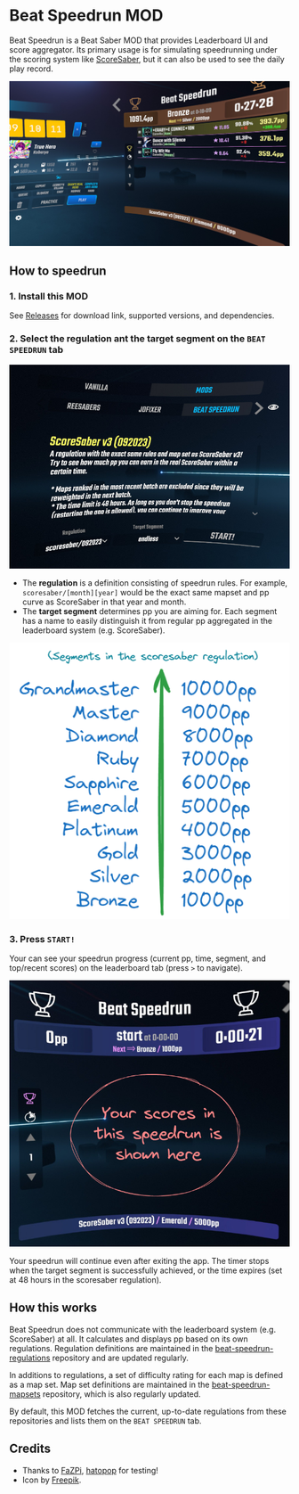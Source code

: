 # Beat Speedrun MOD

Beat Speedrun is a Beat Saber MOD that provides Leaderboard UI and score aggregator. Its primary usage is for simulating speedrunning under the scoring system like [ScoreSaber](https://scoresaber.com/), but it can also be used to see the daily play record.

![](./screenshots/ss0.jpg)

## How to speedrun

### 1. Install this MOD

See [Releases](https://github.com/acc-is-sponge/beat-speedrun-mod/releases) for download link, supported versions, and dependencies.

### 2. Select the regulation ant the target segment on the `BEAT SPEEDRUN` tab

![](./screenshots/ss1.jpg)

- The **regulation** is a definition consisting of speedrun rules. For example, `scoresaber/[month][year]` would be the exact same mapset and pp curve as ScoreSaber in that year and month.
- The **target segment** determines pp you are aiming for. Each segment has a name to easily distinguish it from regular pp aggregated in the leaderboard system (e.g. ScoreSaber).

![](./screenshots/segments.png)

### 3. Press `START!`

Your can see your speedrun progress (current pp, time, segment, and top/recent scores) on the leaderboard tab (press `>` to navigate).

![](./screenshots/ss2.jpg)

Your speedrun will continue even after exiting the app. The timer stops when the target segment is successfully achieved, or the time expires (set at 48 hours in the scoresaber regulation).

## How this works

Beat Speedrun does not communicate with the leaderboard system (e.g. ScoreSaber) at all. It calculates and displays pp based on its own regulations. Regulation definitions are maintained in the [beat-speedrun-regulations](https://github.com/acc-is-sponge/beat-speedrun-regulations) repository and are updated regularly.

In additions to regulations, a set of difficulty rating for each map is defined as a map set. Map set definitions are maintained in the [beat-speedrun-mapsets](https://github.com/acc-is-sponge/beat-speedrun-mapsets) repository, which is also regularly updated.

By default, this MOD fetches the current, up-to-date regulations from these repositories and lists them on the `BEAT SPEEDRUN` tab.

## Credits

- Thanks to [FaZPi](https://twitter.com/FaZ_Pi), [hatopop](https://github.com/hatopopvr) for testing!
- Icon by [Freepik](https://www.freepik.com/).
